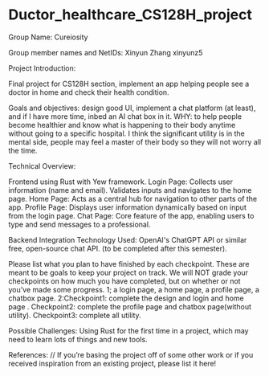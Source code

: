 # Ductor_healthcare_CS128H_project

Group Name: Cureiosity

Group member names and NetIDs: Xinyun Zhang  xinyunz5

Project Introduction:

Final project for CS128H section, implement an app helping people see a doctor in home and check their health condition. 

Goals and objectives: design good UI, implement a chat platform (at least), and if I have more time, inbed an AI chat box in it.
WHY: to help people become healthier and know what is happening to their body anytime without going to a specific hospital. I think the significant utility is in the mental side, people may feel a master of their body so they will not worry all the time.


Technical Overview:

Frontend using Rust with Yew framework. 
Login Page:
Collects user information (name and email).
Validates inputs and navigates to the home page.
Home Page:
Acts as a central hub for navigation to other parts of the app.
Profile Page:
Displays user information dynamically based on input from the login page.
Chat Page:
Core feature of the app, enabling users to type and send messages to a professional.

Backend Integration
Technology Used: OpenAI's ChatGPT API or similar free, open-source chat API. (to be completed after this semester).

Please list what you plan to have finished by each checkpoint. These are meant to be goals to keep your project on track. We will NOT grade your checkpoints on how much you have completed, but on whether or not you’ve made some progress. 
1; a login page, a home page, a profile page, a chatbox page.
2:Checkpoint1: complete the design and login and home page .
  Checkpoint2: complete the profile page and chatbox page(without utility).
  Checkpoint3: complete all utility.

Possible Challenges:
    Using Rust for the first time in a project, which may need to learn lots of things and new tools.

References:
// If you’re basing the project off of some other work or if you received inspiration from an existing project, please list it here!
